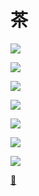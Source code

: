 # 茶

![](./assets/life/diet/beverage/tea/tea-6.jpg)

![](./assets/life/diet/beverage/tea/白茶.jpg)

![](./assets/life/diet/beverage/tea/黑茶.jpg)

![](./assets/life/diet/beverage/tea/红茶.jpg)

![](./assets/life/diet/beverage/tea/黄茶.jpg)

![](./assets/life/diet/beverage/tea/绿茶.jpg)

![](./assets/life/diet/beverage/tea/乌龙茶.jpg)

[🔗](https://weibo.com/2803301701/O10Re0cgj)